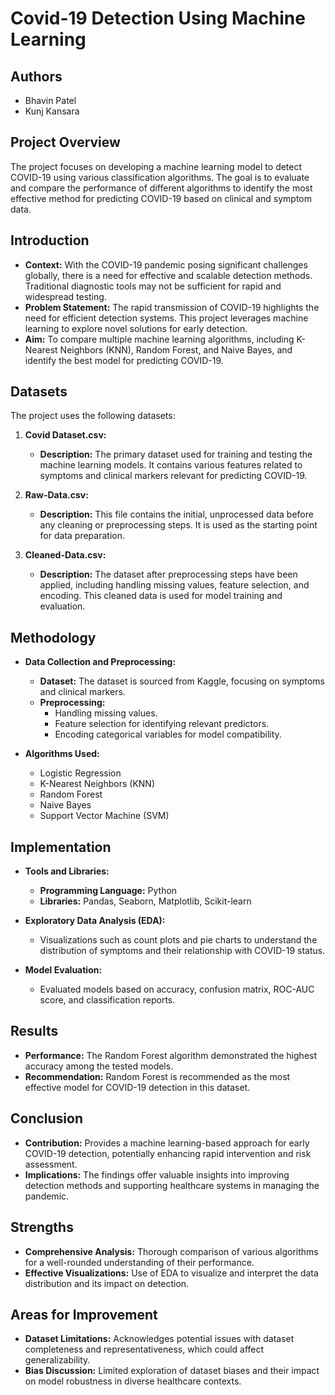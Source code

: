 # Covid-19 Detection Using Machine Learning

## Authors
- Bhavin Patel
- Kunj Kansara

## Project Overview

The project focuses on developing a machine learning model to detect COVID-19 using various classification algorithms. The goal is to evaluate and compare the performance of different algorithms to identify the most effective method for predicting COVID-19 based on clinical and symptom data.

## Introduction

- **Context:** With the COVID-19 pandemic posing significant challenges globally, there is a need for effective and scalable detection methods. Traditional diagnostic tools may not be sufficient for rapid and widespread testing.
- **Problem Statement:** The rapid transmission of COVID-19 highlights the need for efficient detection systems. This project leverages machine learning to explore novel solutions for early detection.
- **Aim:** To compare multiple machine learning algorithms, including K-Nearest Neighbors (KNN), Random Forest, and Naive Bayes, and identify the best model for predicting COVID-19.

## Datasets

The project uses the following datasets:

1. **Covid Dataset.csv:** 
   - **Description:** The primary dataset used for training and testing the machine learning models. It contains various features related to symptoms and clinical markers relevant for predicting COVID-19.
   
2. **Raw-Data.csv:** 
   - **Description:** This file contains the initial, unprocessed data before any cleaning or preprocessing steps. It is used as the starting point for data preparation.
   
3. **Cleaned-Data.csv:** 
   - **Description:** The dataset after preprocessing steps have been applied, including handling missing values, feature selection, and encoding. This cleaned data is used for model training and evaluation.


## Methodology

- **Data Collection and Preprocessing:**
  - **Dataset:** The dataset is sourced from Kaggle, focusing on symptoms and clinical markers.
  - **Preprocessing:**
    - Handling missing values.
    - Feature selection for identifying relevant predictors.
    - Encoding categorical variables for model compatibility.

- **Algorithms Used:**
  - Logistic Regression
  - K-Nearest Neighbors (KNN)
  - Random Forest
  - Naive Bayes
  - Support Vector Machine (SVM)

## Implementation

- **Tools and Libraries:**
  - **Programming Language:** Python
  - **Libraries:** Pandas, Seaborn, Matplotlib, Scikit-learn

- **Exploratory Data Analysis (EDA):**
  - Visualizations such as count plots and pie charts to understand the distribution of symptoms and their relationship with COVID-19 status.

- **Model Evaluation:**
  - Evaluated models based on accuracy, confusion matrix, ROC-AUC score, and classification reports.

## Results

- **Performance:** The Random Forest algorithm demonstrated the highest accuracy among the tested models.
- **Recommendation:** Random Forest is recommended as the most effective model for COVID-19 detection in this dataset.

## Conclusion

- **Contribution:** Provides a machine learning-based approach for early COVID-19 detection, potentially enhancing rapid intervention and risk assessment.
- **Implications:** The findings offer valuable insights into improving detection methods and supporting healthcare systems in managing the pandemic.

## Strengths

- **Comprehensive Analysis:** Thorough comparison of various algorithms for a well-rounded understanding of their performance.
- **Effective Visualizations:** Use of EDA to visualize and interpret the data distribution and its impact on detection.

## Areas for Improvement

- **Dataset Limitations:** Acknowledges potential issues with dataset completeness and representativeness, which could affect generalizability.
- **Bias Discussion:** Limited exploration of dataset biases and their impact on model robustness in diverse healthcare contexts.


